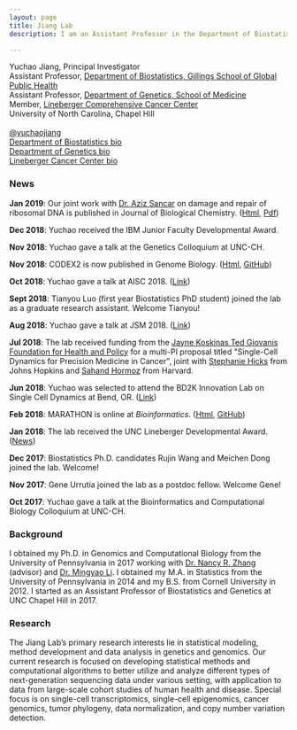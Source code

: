 ```yaml
---
layout: page
title: Jiang Lab
description: I am an Assistant Professor in the Department of Biostatistics and the Department of Genetics at the University of North Carolina, Chapel Hill.

---
```


<div class="container">
    <div class="row-fluid">
            Yuchao Jiang, Principal Investigator<br/>
            Assistant Professor, <a href="http://sph.unc.edu/bios/biostatistics/">Department of Biostatistics, Gillings School of Global Public Health</a><br/>
            Assistant Professor, <a href="http://www.med.unc.edu/genetics/">Department of Genetics, School of Medicine</a><br/>
            Member, <a href="https://unclineberger.org/">Lineberger Comprehensive Cancer Center</a><br/>
            University of North Carolina, Chapel Hill <br/><br/>
    </div>
</div>

<div class="container">
    <div class="row-fluid">
            <a href="https://twitter.com/yuchaojiang">@yuchaojiang</a><br/>
            <a href="http://sph.unc.edu/adv_profile/yuchao-jiang-phd/">Department of Biostatistics bio</a><br/>
            <a href="https://www.med.unc.edu/genetics/people/joint-secondary-faculty/yuchao-jiang-phd">Department of Genetics bio</a><br/>
            <a href="http://unclineberger.org/people/profiles/yuchao-jiang">Lineberger Cancer Center bio</a><br/>
    </div>
</div>

### News
**Jan 2019**: Our joint work with [Dr. Aziz Sancar](http://sancarlab.unc.edu/) on damage and repair of ribosomal DNA is published in Journal of Biological Chemistry. ([Html](http://www.jbc.org/content/294/1/210.short), [Pdf](http://www.jbc.org/content/294/1/210.full.pdf))

**Dec 2018**: Yuchao received the IBM Junior Faculty Developmental Award.

**Nov 2018**: Yuchao gave a talk at the Genetics Colloquium at UNC-CH.

**Nov 2018**: CODEX2 is now published in Genome Biology. ([Html](https://genomebiology.biomedcentral.com/articles/10.1186/s13059-018-1578-y), [GitHub](https://github.com/yuchaojiang/CODEX2)) 

**Oct 2018**: Yuchao gave a talk at AISC 2018. ([Link](https://www.uncg.edu/mat/aisc/2018/index.html))

**Sept 2018**: Tianyou Luo (first year Biostatistics PhD student) joined the lab as a graduate research assistant. Welcome Tianyou!

**Aug 2018**: Yuchao gave a talk at JSM 2018. ([Link](https://ww2.amstat.org/meetings/jsm/2018/onlineprogram/ActivityDetails.cfm?SessionID=215048))

**Jul 2018**: The lab received funding from the [Jayne Koskinas Ted Giovanis Foundation for Health and Policy](http://jktgfoundation.org/) for a multi-PI proposal titled "Single-Cell Dynamics for Precision Medicine in Cancer", joint with [Stephanie Hicks](http://www.stephaniehicks.com/) from Johns Hopkins and [Sahand Hormoz](https://hormoz.hms.harvard.edu/) from Harvard.

**Jun 2018**: Yuchao was selected to attend the BD2K Innovation Lab on Single Cell Dynamics at Bend, OR. ([Link](https://bigdatau.ini.usc.edu/innovationlab2018))

**Feb 2018**: MARATHON is online at *Bioinformatics*. ([Html](https://academic.oup.com/bioinformatics/article/34/12/2126/4838234), [GitHub](https://github.com/yuchaojiang/MARATHON/)) 

**Jan 2018**: The lab received the UNC Lineberger Developmental Award. ([News](https://unclineberger.org/news/lineberger-awards?utm_source=lineup&utm_medium=email&utm_campaign=5))

**Dec 2017**: Biostatistics Ph.D. candidates Rujin Wang and Meichen Dong joined the lab. Welcome!

**Nov 2017**: Gene Urrutia joined the lab as a postdoc fellow. Welcome Gene!

**Oct 2017**: Yuchao gave a talk at the Bioinformatics and Computational Biology Colloquium at UNC-CH.


###  Background

I obtained my Ph.D. in Genomics and Computational Biology from the University of Pennsylvania in 2017 working with [Dr. Nancy R. Zhang](https://statistics.wharton.upenn.edu/profile/nzh/) (advisor) and [Dr. Mingyao Li](http://www.med.upenn.edu/apps/faculty/index.php/g275/p8122973). I obtained my M.A. in Statistics from the University of Pennsylvania in 2014 and my B.S. from Cornell University in 2012. I started as an Assistant Professor of Biostatistics and Genetics at UNC Chapel Hill in 2017.


### Research

The Jiang Lab’s primary research interests lie in statistical modeling, method development and data analysis in genetics and genomics. Our current research is focused on developing statistical methods and computational algorithms to better utilize and analyze different types of next-generation sequencing data under various setting, with application to data from large-scale cohort studies of human health and disease. Special focus is on single-cell transcriptomics, single-cell epigenomics, cancer genomics, tumor phylogeny, data normalization, and copy number variation detection.

